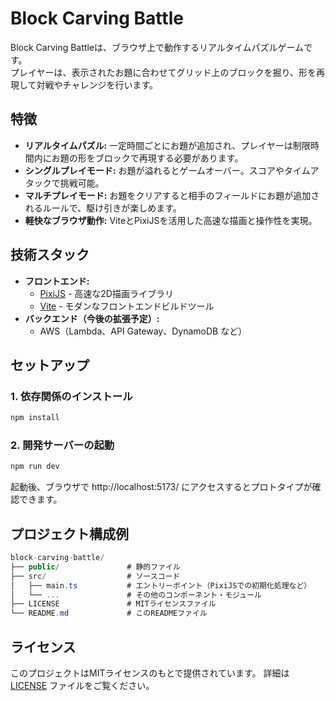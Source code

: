 # Block Carving Battle

Block Carving Battleは、ブラウザ上で動作するリアルタイムパズルゲームです。  
プレイヤーは、表示されたお題に合わせてグリッド上のブロックを掘り、形を再現して対戦やチャレンジを行います。

## 特徴

- **リアルタイムパズル:** 一定時間ごとにお題が追加され、プレイヤーは制限時間内にお題の形をブロックで再現する必要があります。
- **シングルプレイモード:** お題が溢れるとゲームオーバー。スコアやタイムアタックで挑戦可能。
- **マルチプレイモード:** お題をクリアすると相手のフィールドにお題が追加されるルールで、駆け引きが楽しめます。
- **軽快なブラウザ動作:** ViteとPixiJSを活用した高速な描画と操作性を実現。

## 技術スタック

- **フロントエンド:**
  - [PixiJS](https://pixijs.com/) - 高速な2D描画ライブラリ
  - [Vite](https://vitejs.dev/) - モダンなフロントエンドビルドツール
- **バックエンド（今後の拡張予定）:**
  - AWS（Lambda、API Gateway、DynamoDB など）

## セットアップ

### 1. 依存関係のインストール

```bash
npm install
```

### 2. 開発サーバーの起動

```bash
npm run dev
```

起動後、ブラウザで http://localhost:5173/ にアクセスするとプロトタイプが確認できます。

## プロジェクト構成例

```csharp
block-carving-battle/
├── public/               # 静的ファイル
├── src/                  # ソースコード
│   ├── main.ts           # エントリーポイント（PixiJSでの初期化処理など）
│   └── ...               # その他のコンポーネント・モジュール
├── LICENSE               # MITライセンスファイル
└── README.md             # このREADMEファイル
```

## ライセンス
このプロジェクトはMITライセンスのもとで提供されています。
詳細は [LICENSE](https://github.com/yu-kod/block-carving-battle/blob/main/LICENSE) ファイルをご覧ください。
